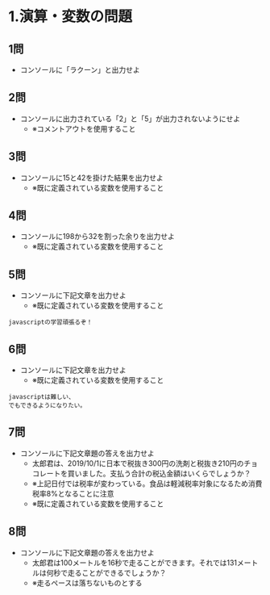 # 1.演算・変数の問題
## 1問
- コンソールに「ラクーン」と出力せよ

## 2問
- コンソールに出力されている「2」と「5」が出力されないようにせよ
  - ※コメントアウトを使用すること

## 3問
- コンソールに15と42を掛けた結果を出力せよ
  - ※既に定義されている変数を使用すること

## 4問
- コンソールに198から32を割った余りを出力せよ
  - ※既に定義されている変数を使用すること

## 5問
- コンソールに下記文章を出力せよ
  - ※既に定義されている変数を使用すること
```
javascriptの学習頑張るぞ！
```

## 6問
- コンソールに下記文章を出力せよ
  - ※既に定義されている変数を使用すること
```
javascriptは難しい、
でもできるようになりたい。
```

## 7問
- コンソールに下記文章題の答えを出力せよ
  - 太郎君は、2019/10/1に日本で税抜き300円の洗剤と税抜き210円のチョコレートを買いました。支払う合計の税込金額はいくらでしょうか？
  - ※上記日付では税率が変わっている。食品は軽減税率対象になるため消費税率8%となることに注意
  - ※既に定義されている変数を使用すること

## 8問
- コンソールに下記文章題の答えを出力せよ
  - 太郎君は100メートルを16秒で走ることができます。それでは131メートルは何秒で走ることができるでしょうか？
  - ※走るペースは落ちないものとする
